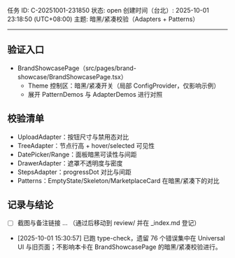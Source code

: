 任务 ID: C-20251001-231850
状态: open
创建时间（台北）: 2025-10-01 23:18:50 (UTC+08:00)
主题: 暗黑/紧凑校验（Adapters + Patterns）

---

## 验证入口
- BrandShowcasePage（src/pages/brand-showcase/BrandShowcasePage.tsx）
  - Theme 控制区：暗黑/紧凑开关（局部 ConfigProvider，仅影响示例）
  - 展开 PatternDemos 与 AdapterDemos 进行对照

## 校验清单
- UploadAdapter：按钮尺寸与禁用态对比
- TreeAdapter：节点行高 + hover/selected 可见性
- DatePicker/Range：面板暗黑可读性与间距
- DrawerAdapter：遮罩不透明度与密度
- StepsAdapter：progressDot 对比与间距
- Patterns：EmptyState/Skeleton/MarketplaceCard 在暗黑/紧凑下的对比

## 记录与结论
- [ ] 截图与备注链接 … （通过后移动到 review/ 并在 _index.md 登记）
- [2025-10-01 15:30:57] 已跑 type-check，遗留 76 个错误集中在 Universal UI 与旧页面；不影响本卡在 BrandShowcasePage 的暗黑/紧凑校验进行。
